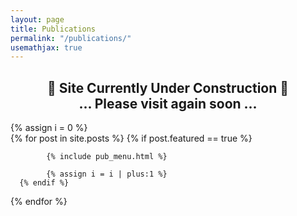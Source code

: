 ```yaml
---
layout: page
title: Publications
permalink: "/publications/"
usemathjax: true
---
```

<h2 style="text-align: center;" >🚧 Site Currently Under Construction 🚧 <br> ... Please visit again soon ...</h2>

<!-- <section #class="row"> -->
{% assign i = 0 %}  
  {% for post in site.posts %}
      {% if post.featured == true %}
           
            {% include pub_menu.html %}
            
            {% assign i = i | plus:1 %}
      {% endif %}
  {% endfor %}
<!-- </section> -->
 <!-- <div class="col-md-4 mb-5"> -->
 <!-- </div> -->